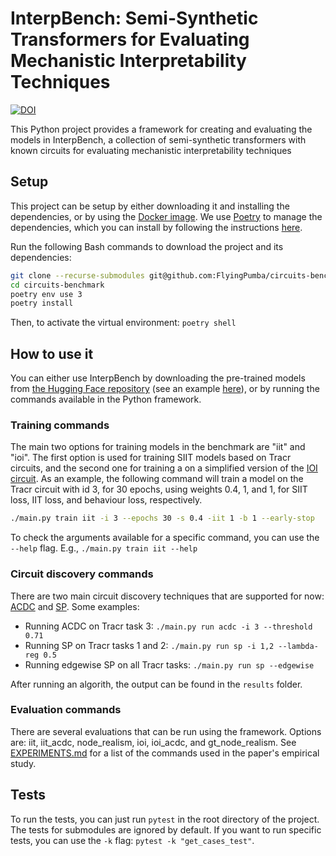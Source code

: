 # InterpBench: Semi-Synthetic Transformers for Evaluating Mechanistic Interpretability Techniques

[![DOI](https://zenodo.org/badge/DOI/10.5281/zenodo.11518575.svg)](https://zenodo.org/doi/10.5281/zenodo.11518575)

This Python project provides a framework for creating and evaluating the models in InterpBench, a collection of semi-synthetic transformers with known circuits for evaluating mechanistic interpretability techniques

## Setup

This project can be setup by either downloading it and installing the dependencies, or by using the [Docker image](docker.io/iarcuschin/circuits-benchmark:latest). 
We use [Poetry](https://python-poetry.org/) to manage the dependencies, which you can install by following the instructions [here](https://python-poetry.org/docs/#installation).

Run the following Bash commands to download the project and its dependencies:
```bash
git clone --recurse-submodules git@github.com:FlyingPumba/circuits-benchmark.git
cd circuits-benchmark
poetry env use 3
poetry install
```

Then, to activate the virtual environment: `poetry shell`

## How to use it

You can either use InterpBench by downloading the pre-trained models from [the Hugging Face repository](https://huggingface.co/cybershiptrooper/InterpBench) (see an example [here](DEMO_InterpBench.ipynb)), or by running the commands available in the Python framework.

### Training commands

The main two options for training models in the benchmark are "iit" and "ioi". The first option is used for training SIIT models based on Tracr circuits, and the second one for training a on a simplified version of the [IOI circuit](https://arxiv.org/abs/2211.00593). As an example, the following command will train a model on the Tracr circuit with id 3, for 30 epochs, using weights 0.4, 1, and 1, for SIIT loss, IIT loss, and behaviour loss, respectively.
```bash
./main.py train iit -i 3 --epochs 30 -s 0.4 -iit 1 -b 1 --early-stop
```
To check the arguments available for a specific command, you can use the `--help` flag. E.g., `./main.py train iit --help`

### Circuit discovery commands

There are two main circuit discovery techniques that are supported for now: [ACDC](https://arxiv.org/abs/2304.14997) and [SP](https://arxiv.org/abs/2104.03514). Some examples:

- Running ACDC on Tracr task 3: `./main.py run acdc -i 3 --threshold 0.71`
- Running SP on Tracr tasks 1 and 2: `./main.py run sp -i 1,2 --lambda-reg 0.5`
- Running edgewise SP on all Tracr tasks: `./main.py run sp --edgewise`

After running an algorith, the output can be found in the `results` folder.

### Evaluation commands

There are several evaluations that can be run using the framework. Options are: iit, iit_acdc, node_realism, ioi, ioi_acdc, and gt_node_realism.
See [EXPERIMENTS.md](EXPERIMENTS.md) for a list of the commands used in the paper's empirical study.

## Tests

To run the tests, you can just run `pytest` in the root directory of the project. The tests for submodules are ignored by default.
If you want to run specific tests, you can use the `-k` flag: `pytest -k "get_cases_test"`.
